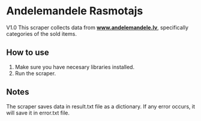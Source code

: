 # Andelemandele Rasmotajs

V1.0
This scraper collects data from **www.andelemandele.lv**, specifically categories of the sold items.

## How to use
1. Make sure you have necesary libraries installed.
2. Run the scraper.

## Notes
The scraper saves data in result.txt file as a dictionary.
If any error occurs, it will save it in error.txt file.
